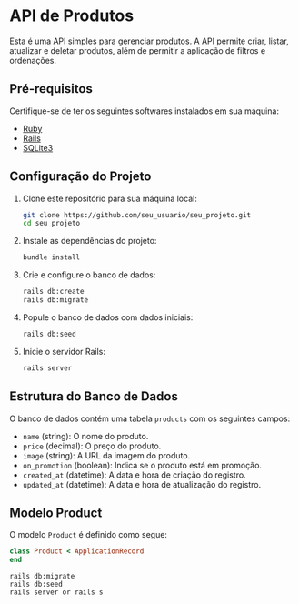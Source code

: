 # API de Produtos

Esta é uma API simples para gerenciar produtos. A API permite criar, listar, atualizar e deletar produtos, além de permitir a aplicação de filtros e ordenações.

## Pré-requisitos

Certifique-se de ter os seguintes softwares instalados em sua máquina:

- [Ruby](https://www.ruby-lang.org/en/)
- [Rails](https://rubyonrails.org/)
- [SQLite3](https://www.sqlite.org/)

## Configuração do Projeto

1. Clone este repositório para sua máquina local:

    ```sh
    git clone https://github.com/seu_usuario/seu_projeto.git
    cd seu_projeto
    ```

2. Instale as dependências do projeto:

    ```sh
    bundle install
    ```

3. Crie e configure o banco de dados:

    ```sh
    rails db:create
    rails db:migrate
    ```

4. Popule o banco de dados com dados iniciais:

    ```sh
    rails db:seed
    ```

5. Inicie o servidor Rails:

    ```sh
    rails server
    ```

## Estrutura do Banco de Dados

O banco de dados contém uma tabela `products` com os seguintes campos:

- `name` (string): O nome do produto.
- `price` (decimal): O preço do produto.
- `image` (string): A URL da imagem do produto.
- `on_promotion` (boolean): Indica se o produto está em promoção.
- `created_at` (datetime): A data e hora de criação do registro.
- `updated_at` (datetime): A data e hora de atualização do registro.

## Modelo Product

O modelo `Product` é definido como segue:

```ruby
class Product < ApplicationRecord
end
```

```Iniciando a API na máquina
rails db:migrate
rails db:seed
rails server or rails s
```
